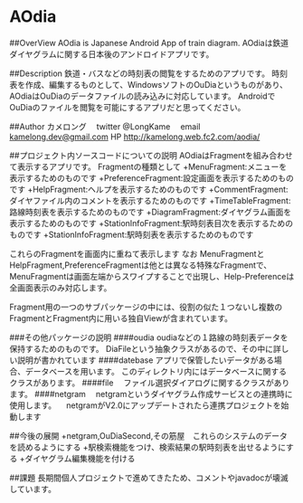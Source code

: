 AOdia
====
##OverView
AOdia is Japanese Android App of train diagram.
AOdiaは鉄道ダイヤグラムに関する日本後のアンドロイドアプリです。

##Description
鉄道・バスなどの時刻表の閲覧をするためのアプリです。
時刻表を作成、編集するものとして、WindowsソフトのOuDiaというものがあり、AOdiaはOuDiaのデータファイルの読み込みに対応しています。
AndroidでOuDiaのファイルを閲覧を可能にするアプリだと思ってください。

##Author
カメロング
　twitter @LongKame
　email kamelong.dev@gmail.com
  HP http://kamelong.web.fc2.com/aodia/

##プロジェクト内ソースコードについての説明
AOdiaはFragmentを組み合わせて表示するアプリです。
Fragmentの種類として
+MenuFragment:メニューを表示するためのものです
+PreferenceFragment:設定画面を表示するためのものです
+HelpFragment:ヘルプを表示するためのものです
+CommentFragment:ダイヤファイル内のコメントを表示するためのものです
+TimeTableFragment:路線時刻表を表示するためのものです
+DiagramFragment:ダイヤグラム画面を表示するためのものです
+StationInfoFragment:駅時刻表目次を表示するためのものです
+StationInfoFragment:駅時刻表を表示するためのものです

これらのFragmentを画面内に重ねて表示します
なお
MenuFragmentとHelpFragment,PreferenceFragmentは他とは異なる特殊なFragmentで、
MenuFragmentは画面左端からスワイプすることで出現し、Help-Preferenceは全画面表示のみ対応します。

Fragment用の一つのサブパッケージの中には、役割の似た１つないし複数のFragmentとFragment内に用いる独自Viewが含まれています。

###その他パッケージの説明
####oudia
 oudiaなどの１路線の時刻表データを保持するためのものです。
 DiaFileという抽象クラスがあるので、その中に詳しい説明が書かれています
####datebase
 アプリで保管したいデータがある場合、データベースを用います。
 このディレクトリ内にはデータベースに関するクラスがあります。
####file
　ファイル選択ダイアログに関するクラスがあります。
####netgram
　netgramというダイヤグラム作成サービスとの連携時に使用します。
　netgramがV2.0にアップデートされたら連携プロジェクトを始動します

##今後の展開
+netgram,OuDiaSecond,その筋屋　これらのシステムのデータを読めるようにする
+駅検索機能をつけ、検索結果の駅時刻表を出せるようにする
+ダイヤグラム編集機能を付ける

##課題
長期間個人プロジェクトで進めてきたため、コメントやjavadocが壊滅しています。
<!--
##バージョン管理
KameLong以外の人が、追加機能、機能修正を行うときは、別ブランチを作成してください。
バージョン番号ですが、以前とは異なり、
大規模あぷでーとはv1.0→v2.0、
機能の追加を含む修正はv1.0→v1.1
問題の小規模な修正、リファクタリングは0.01刻みで変更してください
-->

